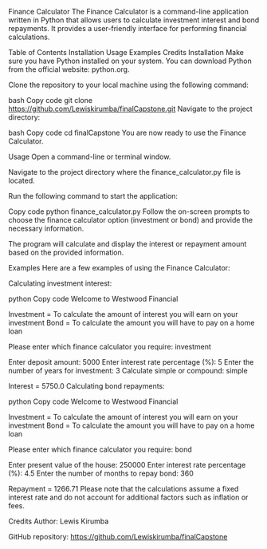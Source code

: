 Finance Calculator
The Finance Calculator is a command-line application written in Python that allows users to calculate investment interest and bond repayments. It provides a user-friendly interface for performing financial calculations.

Table of Contents
Installation
Usage
Examples
Credits
Installation
Make sure you have Python installed on your system. You can download Python from the official website: python.org.

Clone the repository to your local machine using the following command:

bash
Copy code
git clone https://github.com/Lewiskirumba/finalCapstone.git
Navigate to the project directory:

bash
Copy code
cd finalCapstone
You are now ready to use the Finance Calculator.

Usage
Open a command-line or terminal window.

Navigate to the project directory where the finance_calculator.py file is located.

Run the following command to start the application:

Copy code
python finance_calculator.py
Follow the on-screen prompts to choose the finance calculator option (investment or bond) and provide the necessary information.

The program will calculate and display the interest or repayment amount based on the provided information.

Examples
Here are a few examples of using the Finance Calculator:

Calculating investment interest:

python
Copy code
Welcome to Westwood Financial

Investment = To calculate the amount of interest you will earn on your investment
Bond = To calculate the amount you will have to pay on a home loan

Please enter which finance calculator you require:
investment

Enter deposit amount:
5000
Enter interest rate percentage (%):
5
Enter the number of years for investment:
3
Calculate simple or compound:
simple

Interest = 5750.0
Calculating bond repayments:

python
Copy code
Welcome to Westwood Financial

Investment = To calculate the amount of interest you will earn on your investment
Bond = To calculate the amount you will have to pay on a home loan

Please enter which finance calculator you require:
bond

Enter present value of the house:
250000
Enter interest rate percentage (%):
4.5
Enter the number of months to repay bond:
360

Repayment = 1266.71
Please note that the calculations assume a fixed interest rate and do not account for additional factors such as inflation or fees.

Credits
Author: Lewis Kirumba

GitHub repository: https://github.com/Lewiskirumba/finalCapstone
